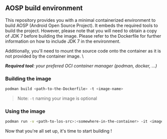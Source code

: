 ## AOSP build environment
This repository provides you with a minimal containerized environment to build AOSP (Android Open Source Project). It embeds the required tools to build the project. However, please note that you will need to obtain a copy of JDK 7 before building the image. Please refer to the Dockerfile for further information on how to include JDK 7 in the environment.

Additionally, you'll need to mount the source code onto the container as it is not provided by the container image. \

_**Required tool**: your prefered OCI container manager (podman, docker, ...)_

### Building the image
```sh
podman build <path-to-the-Dockerfile> -t <image-name>
```
> Note: `-t` naming your image is optional 

### Using the image
```sh
podman run -v <path-to-los-src>:<somewhere-in-the-container> -it <image-name/id> /bin/bash
```
Now that you're all set up, it's time to start building !
